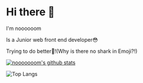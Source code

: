 # Hi there 👋

I'm noooooom

Is a Junior web front end developer😳

Trying to do better🐬!(Why is there no shark in Emoji?!)

[![nooooooom's github stats](https://github-readme-stats.vercel.app/api?username=nooooooom)]()

![[Top Langs](https://github-readme-stats.vercel.app/api/top-langs/?username=nooooooom&layout=compact)]()
